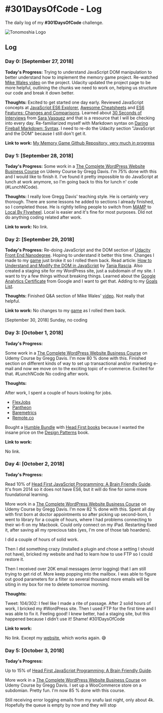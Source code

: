 # #301DaysOfCode - Log

The daily log of my **#301DaysOfCode** challenge.

![Tonomoshia Logo](http://tonomoshia.com/wp-content/uploads/af8d95fc-03f63357-285e00a6-54e87dba.png)

## Log

### Day 0: [September 27, 2018]

**Today's Progress:**
Trying to understand JavaScript DOM manipulation to better understand how to implement the memory game project. Re-watched [Mike Wales video][8] on the project. Udacity updated the project page to be more helpful, outlining the chunks we need to work on, helping us structure our code and break it down better.

**Thoughts:**
Excited to get started one day early. Reviewed JavaScript concepts at [JavaScript ES6 Explorer][1], [Awesome Cheatsheets][2] and [ES6 Features: Changes and Comparisons][6]. Learned about [30 Seconds of Interviews][3] from [Sara Vasquez][4] and that is a resource that I will be checking into every day.
Re-familiarized myself with Markdown syntax on [Daring Fireball Markdown: Syntax][5].
I need to re-do the Udacity section "JavaScript and the DOM" because I still don't get it.

**Link to work:**
[My Memory Game Github Repository, very much in progress][7]

### Day 1: [September 28, 2018]

**Today's Progress:**
Some work in a [The Complete WordPress Website Business Course][9] on Udemy Course by Gregg Davis. I'm 75% done with this and I would like to finish it. I've found it pretty impossible to do JavaScript at lunch at work anymore, so I'm going back to this for lunch n' code (#LunchNCode).

**Thoughts:**
I really love Gregg Davis' teaching style. He is certainly very thorough. There are some lessons he added to sections I already finished, so I completed those. He is rightly telling people to switch from [MAMP][10] to [Local By Flywheel][11]. Local is easier and it's fine for most purposes.
DId not do anything coding related after work.

**Link to work:**
No link.

### Day 2: [September 29, 2018]

**Today's Progress:**
Re-doing JavaScript and the DOM section of [Udacity Front End Nanodegree][12]. Hoping to understand it better this time. Changes I made to my [game][7] just broke it so I rolled them back.
Read article: [How to Understand and Modify the DOM in JavaScript][13] by [Tania Rascia][15].
Also created a staging site for my WordPress site, just a subdomain of my site. I want to try a few things without breaking things.
Learned about the [Google Analytics Certificate][14] from Google and I want to get that. Adding to my [Goals List](goals_list.md).

**Thoughts:**
Finished Q&A section of Mike Wales' [video][8]. Not really that helpful.

**Link to work:**
No changes to my [game][7] as I rolled them back.

[September 30, 2018] Sunday, no coding

### Day 3: [October 1, 2018]

**Today's Progress:**

Some work in a [The Complete WordPress Website Business Course][9] on Udemy Course by Gregg Davis. I'm now 80 % done with this. Finished section on different kinds of way to set up transactional and/or marketing e-mail and now we move on to the exciting topic of e-commerce. Excited for that. #LunchNCode
No coding after work.

**Thoughts:**

After work, I spent a couple of hours looking for jobs.

- [FlexJobs][16]
- [Pantheon][19]
- [Baremetrics][20]
- [Remote.co][21]

Bought a [Humble Bundle][17] with [Head First books][18] because I wanted the insane price on the [Design Patterns][22] book.

**Link to work:**

No link.

### Day 4: [October 2, 2018]

**Today's Progress:**

Read 10% of [Head First JavaScript Programming: A Brain Friendly Guide][23]. It's from 2014 so it does not have ES6, but it will do fine for some more foundational learning.

More work in a [The Complete WordPress Website Business Course][9] on Udemy Course by Gregg Davis. I'm now 82 % done with this. Spent all day with first born at doctor appointments so after picking up second-born, I went to library for a couple of hours, where I had problems connecting to their wi-fi on my Macbook. Could only connect on my iPad. Restarting fixed it, after saving all my rprecious tabs (yes, I'm one of those tab hoarders).

I did a couple of hours of solid work.

Then I did something crazy (installed a plugin and chose a setting I should not have), bricked my website and had to learn how to use FTP so I could restore it.

Then I received over 20K email messages (error logging) that I am still trying to get rid of. More keep popping into the mailbox. I was able to figure out good parameters for a filter so several thousand more emails will be siting in my box for me to delete tomorrow morning.

**Thoughts:**

Tweet: 104/302: I feel like I made a rite of passage. After 2 solid hours of work, I bricked my #WordPress site. Then I used FTP for the first time and I was able to fix it. Feeling good!
I knew better, had a staging site, but this happened because I didn’t use it! Shame! #301DaysOfCode

**Link to work:**

No link. Except my [website][24], which works again. 😅

### Day 5: [October 3, 2018]

**Today's Progress:**

Up to 15% of [Head First JavaScript Programming: A Brain Friendly Guide][23].

More work in a [The Complete WordPress Website Business Course][9] on Udemy Course by Gregg Davis. I set up a WooCommerce store on a subdomian. Pretty fun. I'm now 85 % done with this course.

Still receiving error logging emails from my snafu last night, only about 4k. Hopefully the queue is empty by now and they will stop

[1]: https://es6.kwippe.com/ 'JavaScript ES6 Explorer'
[2]: https://github.com/LeCoupa/awesome-cheatsheets/blob/master/languages/javascript.js 'Awesome JS Cheatsheet'
[3]: https://30secondsofinterviews.org/ '30 Seconds of Interviews'
[4]: https://twitter.com/baroquehypeman 'Sara Vasquez'
[5]: https://daringfireball.net/projects/markdown/syntax#link 'Daring Fireball Markdown: Syntax'
[6]: http://es6-features.org 'ES6 Features: Changes and Comparisons'
[7]: https://github.com/tonomoshia/memory_game 'My Memory Game Github Repository'
[8]: https://youtu.be/x47oLiTpIVk 'Mike Wales Project 2 Walk-through Video'
[9]: https://www.udemy.com/share/100018BUQYdVtTRQ==/ 'The Complete WordPress Website Business Course'
[10]: https://www.mamp.info/en/ 'MAMP & MAMP Pro'
[11]: https://local.getflywheel.com/ 'Local WordPress Development'
[12]: https://www.udacity.com/course/front-end-web-developer-nanodegree--nd001 'Udacity Front End Nanodegree'
[13]: https://www.digitalocean.com/community/tutorials/introduction-to-the-dom 'How to Understand and Modify the DOM in JavaScript'
[14]: https://support.google.com/partners/answer/6089738?hl=en 'Google Analytics Individual Qualification (IQ)'
[15]: https://www.taniarascia.com/ 'Tania Rascia'
[16]: https://www.flexjobs.com 'Flex Jobs'
[17]: https://www.humblebundle.com 'Humble Bundle'
[18]: https://www.humblebundle.com/books/head-first-books 'Head First Humble Bundle'
[19]: https://pantheon.io/careers#greenhouse-board-list 'Careers at Pantheon'
[20]: https://baremetrics.workable.com/jobs/827674/candidates/new 'Baremetrics'
[21]: https://remote.co 'Remote.co'
[22]: https://read.amazon.com/kp/embed?asin=B00AA36RZY&preview=newtab&linkCode=kpe&ref_=cm_sw_r_kb_dp_uXUSBbXK5H1JV 'Head First Design Patterns: A Brain-Friendly Guide'
[23]: https://read.amazon.com/kp/embed?asin=B00J9TMSDU&preview=newtab&linkCode=kpe&ref_=cm_sw_r_kb_dp_p4dTBbEDHQ1Z3 'Head First JavaScript Programming: A Brain-Friendly Guide'
[24]: https://tonomoshia.com 'Tonomoshia.com'
